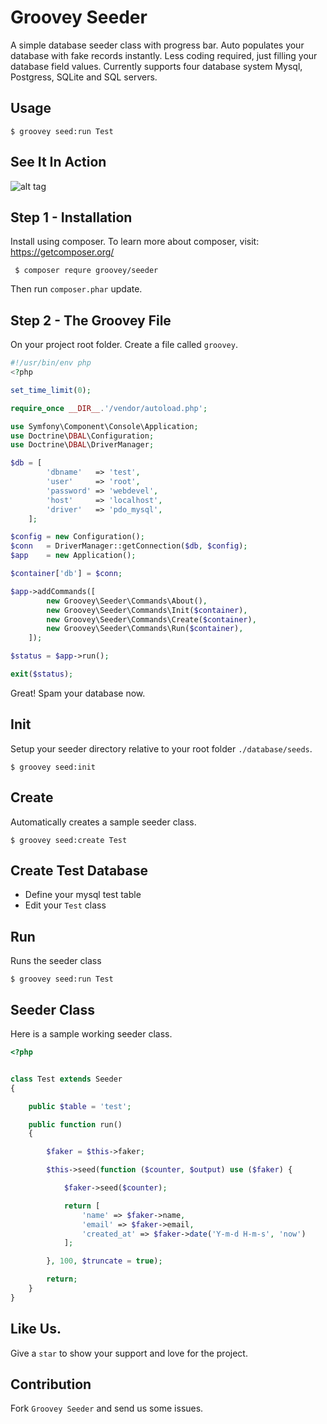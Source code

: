 Groovey Seeder
==============

A simple database seeder class with progress bar. Auto populates your database with fake records instantly. Less coding required, just filling your database field values. Currently supports four database system Mysql, Postgress, SQLite and SQL servers.

## Usage

    $ groovey seed:run Test

## See It In Action

![alt tag](https://raw.githubusercontent.com/groovey/Seeder/master/groovey.jpg)


## Step 1 - Installation

Install using composer. To learn more about composer, visit: https://getcomposer.org/

     $ composer requre groovey/seeder 

Then run `composer.phar` update.


## Step 2 - The Groovey File

On your project root folder. Create a file called `groovey`.

```php
#!/usr/bin/env php
<?php

set_time_limit(0);

require_once __DIR__.'/vendor/autoload.php';

use Symfony\Component\Console\Application;
use Doctrine\DBAL\Configuration;
use Doctrine\DBAL\DriverManager;

$db = [
        'dbname'   => 'test',
        'user'     => 'root',
        'password' => 'webdevel',
        'host'     => 'localhost',
        'driver'   => 'pdo_mysql',
    ];

$config = new Configuration();
$conn   = DriverManager::getConnection($db, $config);
$app    = new Application();

$container['db'] = $conn;

$app->addCommands([
        new Groovey\Seeder\Commands\About(),
        new Groovey\Seeder\Commands\Init($container),
        new Groovey\Seeder\Commands\Create($container),
        new Groovey\Seeder\Commands\Run($container),
    ]);

$status = $app->run();

exit($status);

```

Great! Spam your database now.

## Init

Setup your seeder directory relative to your root folder `./database/seeds`.

    $ groovey seed:init

## Create

Automatically creates a sample seeder class.

    $ groovey seed:create Test

## Create Test Database

* Define your mysql test table
* Edit your `Test` class

## Run

Runs the seeder class

    $ groovey seed:run Test

## Seeder Class

Here is a sample working seeder class.

```php
<?php


class Test extends Seeder
{

    public $table = 'test';

    public function run()
    {

        $faker = $this->faker;

        $this->seed(function ($counter, $output) use ($faker) {

            $faker->seed($counter);

            return [
                'name' => $faker->name,
                'email' => $faker->email,
                'created_at' => $faker->date('Y-m-d H-m-s', 'now')
            ];

        }, 100, $truncate = true);

        return;
    }
}
```

## Like Us.

Give a `star` to show your support and love for the project.

## Contribution

Fork `Groovey Seeder` and send us some issues.

